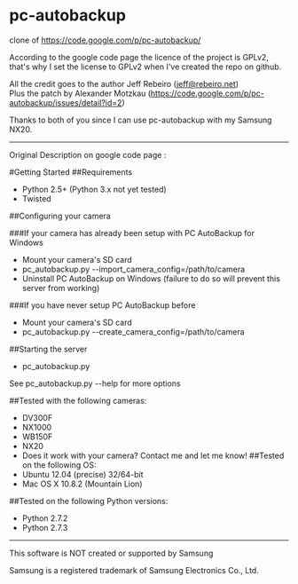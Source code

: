 pc-autobackup
=============

clone of https://code.google.com/p/pc-autobackup/


According to the google code page the licence of the project is GPLv2, that's why I set the license to GPLv2 when I've created the repo on github.

All the credit goes to the author Jeff Rebeiro (jeff@rebeiro.net)  
Plus the patch by Alexander Motzkau (https://code.google.com/p/pc-autobackup/issues/detail?id=2)  

Thanks to both of you since I can use pc-autobackup with my Samsung NX20.

* * *

Original Description on google code page :

#Getting Started
##Requirements
- Python 2.5+ (Python 3.x not yet tested)
- Twisted

##Configuring your camera

###If your camera has already been setup with PC AutoBackup for Windows
- Mount your camera's SD card
- pc_autobackup.py --import_camera_config=/path/to/camera
- Uninstall PC AutoBackup on Windows (failure to do so will prevent this server from working)

###If you have never setup PC AutoBackup before
- Mount your camera's SD card
- pc_autobackup.py --create_camera_config=/path/to/camera

##Starting the server
- pc_autobackup.py

See pc_autobackup.py --help for more options

##Tested with the following cameras:
- DV300F
- NX1000
- WB150F
- NX20
- Does it work with your camera? Contact me and let me know!
##Tested on the following OS:
- Ubuntu 12.04 (precise) 32/64-bit
- Mac OS X 10.8.2 (Mountain Lion)

##Tested on the following Python versions:
- Python 2.7.2
- Python 2.7.3

- - -

This software is NOT created or supported by Samsung

Samsung is a registered trademark of Samsung Electronics Co., Ltd.


